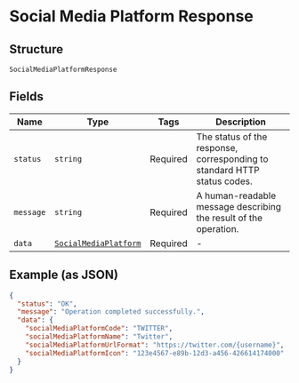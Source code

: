 
# Social Media Platform Response

## Structure

`SocialMediaPlatformResponse`

## Fields

| Name | Type | Tags | Description |
|  --- | --- | --- | --- |
| `status` | `string` | Required | The status of the response, corresponding to standard HTTP status codes. |
| `message` | `string` | Required | A human-readable message describing the result of the operation. |
| `data` | [`SocialMediaPlatform`](../../doc/models/social-media-platform.md) | Required | - |

## Example (as JSON)

```json
{
  "status": "OK",
  "message": "Operation completed successfully.",
  "data": {
    "socialMediaPlatformCode": "TWITTER",
    "socialMediaPlatformName": "Twitter",
    "socialMediaPlatformUrlFormat": "https://twitter.com/{username}",
    "socialMediaPlatformIcon": "123e4567-e89b-12d3-a456-426614174000"
  }
}
```

